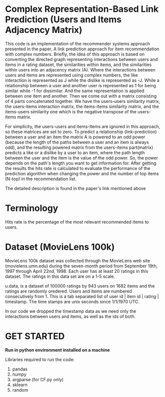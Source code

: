 Complex Representation-Based Link Prediction (Users and Items Adjacency Matrix)
===============================================================================
This code is an implementation of the recommender systems approach presented in the paper, A link prediction approach for item recommendation with complex numbers. Briefly, the idea of this approach is based on converting the directed graph representing interactions between users and items in a rating dataset, the similarities within items, and the similarities within users into an adjacency matrix (A). Where the interactions between users and items are represented using complex numbers, the like interaction is represented as J while the dislike is represented as -J. While a relationship between a user and another user is represented as 1 for being similar while -1 for dissimilar. And the same representation is applied between one item and another. Then we come out with a matrix consisting of 4 parts concatenated together. We have the users-users similarity matrix, the users-items interaction matrix, the items-items similarity matrix, and the items-users similarity one which is the negative transpose of the users-items matrix.

For simplicity, the users-users and items-items are ignored in this approach, so these matrices are set to zero. To predict a relationship (link-prediction) between a user and an item the matrix A is powered to an odd power (because the length of the paths between a user and an item is always odd), and the resulting powered matrix from the users-items part(matrix) predicts a like or a dislike by a user to an item, where the path length between the user and the item is the value of the odd power. So, the power depends on the path's length you want to get information for. After getting the results the hits rate is calculated to evaluate the performance of the prediction algorithm when changing the power and the number of top items (N-top) in the recommendation list.

The detailed description is found in the paper's link mentioned above


Terminology
============
Hits rate is the percentage of the most relevant recommended items to users.

Dataset (MovieLens 100k) 
=========================

MovieLens 100k dataset was collected through the MovieLens web site (movielens.umn.edu) during the seven-month period from September 19th, 1997 through April 22nd, 1998. Each user has at least 20 ratings in this dataset. The ratings in this data set are on a 1-5 scale. 

u.data, is a dataset of 100000 ratings by 943 users on 1682 items and the ratings are randomly oredered. Users and items are numbered consecutively from 1. 
This is a tab separated list of user id | item id | rating | timestamp. The time stamps are unix seconds since 1/1/1970 UTC.

In our code we dropped the timestamp data as we need only the interactions between users and items, as well as the ids of both.

GET STARTED
===========
**Run in python environment installed on a machine**

Libraries required to run the code: 

 1. pandas
 2. numpy
 3. argparse (for CF.py only)
 4. sklearn
 5. random


